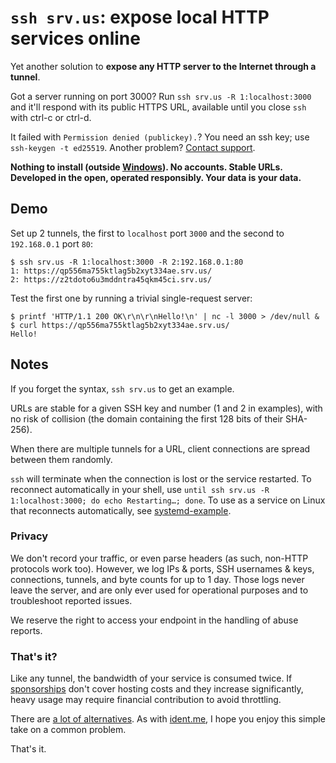 # `ssh srv.us`: expose local HTTP services online

Yet another solution to **expose any HTTP server to the Internet through a tunnel**.

Got a server running on port 3000? Run `ssh srv.us -R 1:localhost:3000` and it'll respond with its public HTTPS URL, available until you close `ssh` with ctrl-c or ctrl-d.

It failed with `Permission denied (publickey).`? You need an ssh key; use `ssh-keygen -t ed25519`. Another problem? [Contact support](https://discord.gg/6YnHXskF4a).

**Nothing to install (outside [Windows](https://docs.microsoft.com/en-us/windows-server/administration/openssh/openssh_install_firstuse)). No accounts. Stable URLs. Developed in the open, operated responsibly. Your data is your data.**

## Demo

Set up 2 tunnels, the first to `localhost` port `3000` and the second to `192.168.0.1` port `80`:

```
$ ssh srv.us -R 1:localhost:3000 -R 2:192.168.0.1:80
1: https://qp556ma755ktlag5b2xyt334ae.srv.us/
2: https://z2tdoto6u3mddntra45qkm45ci.srv.us/
```

Test the first one by running a trivial single-request server:

```
$ printf 'HTTP/1.1 200 OK\r\n\r\nHello!\n' | nc -l 3000 > /dev/null &
$ curl https://qp556ma755ktlag5b2xyt334ae.srv.us/
Hello!
```

## Notes

If you forget the syntax, `ssh srv.us` to get an example.

URLs are stable for a given SSH key and number (1 and 2 in examples), with no risk of collision (the domain containing the first 128 bits of their SHA-256).

When there are multiple tunnels for a URL, client connections are spread between them randomly.

`ssh` will terminate when the connection is lost or the service restarted. To reconnect automatically in your shell, use `until ssh srv.us -R 1:localhost:3000; do echo Restarting…; done`. To use as a service on Linux that reconnects automatically, see [systemd-example](systemd-example/).

### Privacy

We don't record your traffic, or even parse headers (as such, non-HTTP protocols work too). However, we log IPs & ports, SSH usernames & keys, connections, tunnels, and byte counts for up to 1 day. Those logs never leave the server, and are only ever used for operational purposes and to troubleshoot reported issues.

We reserve the right to access your endpoint in the handling of abuse reports.

### That's it?

Like any tunnel, the bandwidth of your service is consumed twice. If [sponsorships](https://github.com/sponsors/pcarrier) don't cover hosting costs and they increase significantly, heavy usage may require financial contribution to avoid throttling.

There are [a lot of alternatives](https://github.com/anderspitman/awesome-tunneling). As with [ident.me](https://api.ident.me), I hope you enjoy this simple take on a common problem.

That's it.
